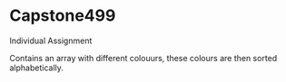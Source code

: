 # Capstone499
Individual Assignment


Contains an array with different colouurs, these colours are then sorted alphabetically.


